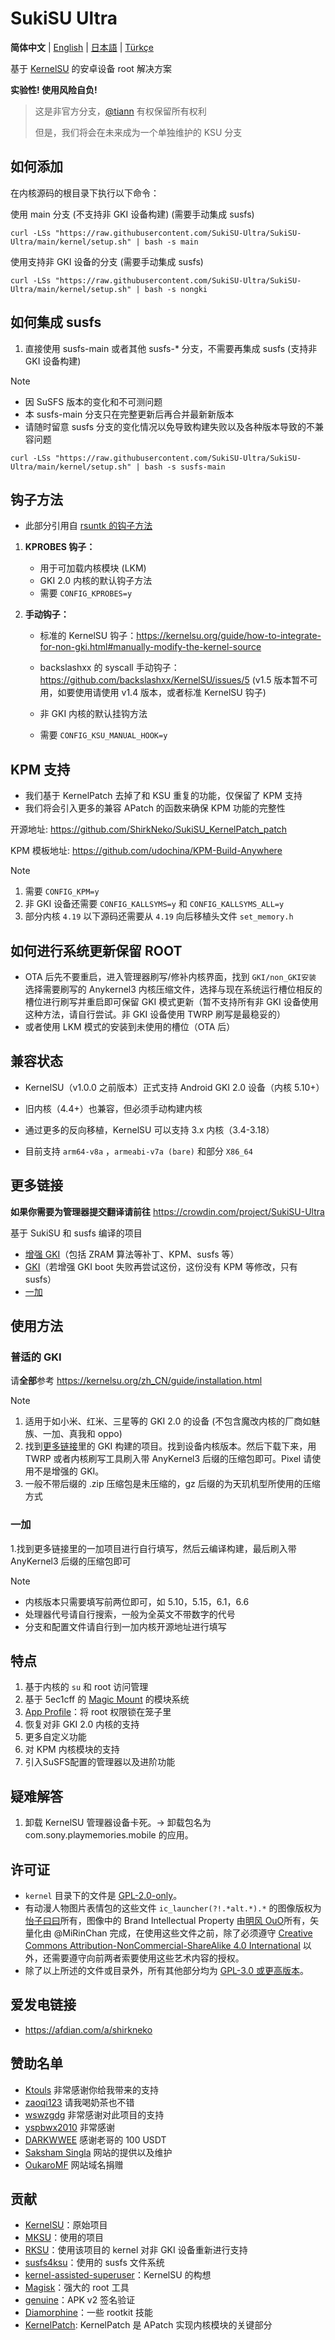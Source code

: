 # SukiSU Ultra

**简体中文** | [English](README-en.md) | [日本語](README-ja.md) | [Türkçe](README-tr.md)

基于 [KernelSU](https://github.com/tiann/KernelSU) 的安卓设备 root 解决方案

**实验性! 使用风险自负!**

> 这是非官方分支，[@tiann](https://github.com/tiann) 有权保留所有权利
>
> 但是，我们将会在未来成为一个单独维护的 KSU 分支

## 如何添加

在内核源码的根目录下执行以下命令：

使用 main 分支 (不支持非 GKI 设备构建) (需要手动集成 susfs)

```
curl -LSs "https://raw.githubusercontent.com/SukiSU-Ultra/SukiSU-Ultra/main/kernel/setup.sh" | bash -s main
```

使用支持非 GKI 设备的分支 (需要手动集成 susfs)

```
curl -LSs "https://raw.githubusercontent.com/SukiSU-Ultra/SukiSU-Ultra/main/kernel/setup.sh" | bash -s nongki
```

## 如何集成 susfs

1. 直接使用 susfs-main 或者其他 susfs-\* 分支，不需要再集成 susfs (支持非 GKI 设备构建)

> [!Note]
>
> - 因 SuSFS 版本的变化和不可测问题
> - 本 susfs-main 分支只在完整更新后再合并最新新版本
> - 请随时留意 susfs 分支的变化情况以免导致构建失败以及各种版本导致的不兼容问题

```
curl -LSs "https://raw.githubusercontent.com/SukiSU-Ultra/SukiSU-Ultra/main/kernel/setup.sh" | bash -s susfs-main
```

## 钩子方法

- 此部分引用自 [rsuntk 的钩子方法](https://github.com/rsuntk/KernelSU)

1. **KPROBES 钩子：**

   - 用于可加载内核模块 (LKM)
   - GKI 2.0 内核的默认钩子方法
   - 需要 `CONFIG_KPROBES=y`

2. **手动钩子：**
   - 标准的 KernelSU 钩子：https://kernelsu.org/guide/how-to-integrate-for-non-gki.html#manually-modify-the-kernel-source

   - backslashxx 的 syscall 手动钩子：https://github.com/backslashxx/KernelSU/issues/5 (v1.5 版本暂不可用，如要使用请使用 v1.4 版本，或者标准 KernelSU 钩子)

   - 非 GKI 内核的默认挂钩方法
   - 需要 `CONFIG_KSU_MANUAL_HOOK=y`

## KPM 支持

- 我们基于 KernelPatch 去掉了和 KSU 重复的功能，仅保留了 KPM 支持
- 我们将会引入更多的兼容 APatch 的函数来确保 KPM 功能的完整性

开源地址: https://github.com/ShirkNeko/SukiSU_KernelPatch_patch

KPM 模板地址: https://github.com/udochina/KPM-Build-Anywhere

> [!Note]
>
> 1. 需要 `CONFIG_KPM=y`
> 2. 非 GKI 设备还需要 `CONFIG_KALLSYMS=y` 和 `CONFIG_KALLSYMS_ALL=y`
> 3. 部分内核 `4.19` 以下源码还需要从 `4.19` 向后移植头文件 `set_memory.h`

## 如何进行系统更新保留 ROOT

- OTA 后先不要重启，进入管理器刷写/修补内核界面，找到 `GKI/non_GKI安装` 选择需要刷写的 Anykernel3 内核压缩文件，选择与现在系统运行槽位相反的槽位进行刷写并重启即可保留 GKI 模式更新（暂不支持所有非 GKI 设备使用这种方法，请自行尝试。非 GKI 设备使用 TWRP 刷写是最稳妥的）
- 或者使用 LKM 模式的安装到未使用的槽位（OTA 后）

## 兼容状态

- KernelSU（v1.0.0 之前版本）正式支持 Android GKI 2.0 设备（内核 5.10+）

- 旧内核（4.4+）也兼容，但必须手动构建内核

- 通过更多的反向移植，KernelSU 可以支持 3.x 内核（3.4-3.18）

- 目前支持 `arm64-v8a` ，`armeabi-v7a (bare)` 和部分 `X86_64`

## 更多链接

**如果你需要为管理器提交翻译请前往** https://crowdin.com/project/SukiSU-Ultra

基于 SukiSU 和 susfs 编译的项目

- [增强 GKI](https://github.com/ShirkNeko/GKI_KernelSU_SUSFS)（包括 ZRAM 算法等补丁、KPM、susfs 等）
- [GKI](https://github.com/MiRinFork/GKI_SukiSU_SUSFS/releases)（若增强 GKI boot 失败再尝试这份，这份没有 KPM 等修改，只有 susfs）
- [一加](https://github.com/ShirkNeko/Action_OnePlus_MKSU_SUSFS)

## 使用方法

### 普适的 GKI

请**全部**参考 https://kernelsu.org/zh_CN/guide/installation.html

> [!Note]
>
> 1. 适用于如小米、红米、三星等的 GKI 2.0 的设备 (不包含魔改内核的厂商如魅族、一加、真我和 oppo)
> 2. 找到[更多链接](#%E6%9B%B4%E5%A4%9A%E9%93%BE%E6%8E%A5)里的 GKI 构建的项目。找到设备内核版本。然后下载下来，用 TWRP 或者内核刷写工具刷入带 AnyKernel3 后缀的压缩包即可。Pixel 请使用不是增强的 GKI。
> 3. 一般不带后缀的 .zip 压缩包是未压缩的，gz 后缀的为天玑机型所使用的压缩方式

### 一加

1.找到更多链接里的一加项目进行自行填写，然后云编译构建，最后刷入带 AnyKernel3 后缀的压缩包即可

> [!Note]
>
> - 内核版本只需要填写前两位即可，如 5.10，5.15，6.1，6.6
> - 处理器代号请自行搜索，一般为全英文不带数字的代号
> - 分支和配置文件请自行到一加内核开源地址进行填写

## 特点

1. 基于内核的 `su` 和 root 访问管理
2. 基于 5ec1cff 的 [Magic Mount](https://github.com/5ec1cff/KernelSU) 的模块系统
3. [App Profile](https://kernelsu.org/guide/app-profile.html)：将 root 权限锁在笼子里
4. 恢复对非 GKI 2.0 内核的支持
5. 更多自定义功能
6. 对 KPM 内核模块的支持
7. 引入SuSFS配置的管理器以及进阶功能

## 疑难解答

1. 卸载 KernelSU 管理器设备卡死。→ 卸载包名为 com.sony.playmemories.mobile 的应用。

## 许可证

- `kernel` 目录下的文件是 [GPL-2.0-only](https://www.gnu.org/licenses/old-licenses/gpl-2.0.en.html)。
- 有动漫人物图片表情包的这些文件 `ic_launcher(?!.*alt.*).*` 的图像版权为[怡子曰曰](https://space.bilibili.com/10545509)所有，图像中的 Brand Intellectual Property 由[明风 OuO](https://space.bilibili.com/274939213)所有，矢量化由 @MiRinChan 完成，在使用这些文件之前，除了必须遵守 [Creative Commons Attribution-NonCommercial-ShareAlike 4.0 International](https://creativecommons.org/licenses/by-nc-sa/4.0/legalcode.txt) 以外，还需要遵守向前两者索要使用这些艺术内容的授权。
- 除了以上所述的文件或目录外，所有其他部分均为 [GPL-3.0 或更高版本](https://www.gnu.org/licenses/gpl-3.0.html)。

## 爱发电链接

- https://afdian.com/a/shirkneko

## 赞助名单

- [Ktouls](https://github.com/Ktouls) 非常感谢你给我带来的支持
- [zaoqi123](https://github.com/zaoqi123) 请我喝奶茶也不错
- [wswzgdg](https://github.com/wswzgdg) 非常感谢对此项目的支持
- [yspbwx2010](https://github.com/yspbwx2010) 非常感谢
- [DARKWWEE](https://github.com/DARKWWEE) 感谢老哥的 100 USDT
- [Saksham Singla](https://github.com/TypeFlu) 网站的提供以及维护
- [OukaroMF](https://github.com/OukaroMF) 网站域名捐赠

## 贡献

- [KernelSU](https://github.com/tiann/KernelSU)：原始项目
- [MKSU](https://github.com/5ec1cff/KernelSU)：使用的项目
- [RKSU](https://github.com/rsuntk/KernelsU)：使用该项目的 kernel 对非 GKI 设备重新进行支持
- [susfs4ksu](https://gitlab.com/simonpunk/susfs4ksu)：使用的 susfs 文件系统
- [kernel-assisted-superuser](https://git.zx2c4.com/kernel-assisted-superuser/about/)：KernelSU 的构想
- [Magisk](https://github.com/topjohnwu/Magisk)：强大的 root 工具
- [genuine](https://github.com/brevent/genuine/)：APK v2 签名验证
- [Diamorphine](https://github.com/m0nad/Diamorphine)：一些 rootkit 技能
- [KernelPatch](https://github.com/bmax121/KernelPatch): KernelPatch 是 APatch 实现内核模块的关键部分
